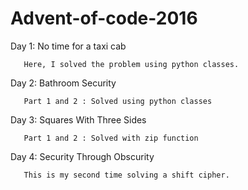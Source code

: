 # Advent-of-code-2016

Day 1: No time for a taxi cab 

       Here, I solved the problem using python classes.

Day 2: Bathroom Security
       
       Part 1 and 2 : Solved using python classes

Day 3: Squares With Three Sides
       
       Part 1 and 2 : Solved with zip function
      
Day 4: Security Through Obscurity
       
       This is my second time solving a shift cipher.
